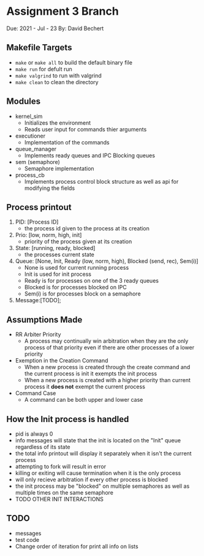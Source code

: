 # Assignment 3 Branch

Due: 2021 - Jul - 23
By: David Bechert

## Makefile Targets

- `make` or `make all` to build the default binary file
- `make run` for defult run
- `make valgrind` to run with valgrind
- `make clean` to clean the directory

## Modules

- kernel\_sim
  - Initializes the environment
  - Reads user input for commands thier arguments
- executioner
  - Implementation of the commands
- queue\_manager
  - Implements ready queues and IPC Blocking queues
- sem (semaphore)
  - Semaphore implementation
- process\_cb
  - Implements process control block structure as well as api for modifying the fields

## Process printout

1. PID: [Process ID]
    - the process id given to the process at its creation
2. Prio: [low, norm, high, init]
    - priority of the process given at its creation
3. State: [running, ready, blocked]
    - the processes current state
4. Queue: [None, Init, Ready (low, norm, high), Blocked (send, rec), Sem(i)]
    - None is used for current running process
    - Init is used for init process
    - Ready is for processes on one of the 3 ready queues
    - Blocked is for processes blocked on IPC
    - Sem(i) is for processes block on a semaphore
5. Message:[TODO];

## Assumptions Made

- RR Arbiter Priority
  - A process may continually win arbitration when they are the only process of that priority even if there are other processes of a lower priority
- Exemption in the Creation Command
  - When a new process is created through the create command and the current process is init it exempts the init process
  - When a new process is created with a higher priority than current process it **does not** exempt the current process
- Command Case
  - A command can be both upper and lower case

## How the Init process is handled

- pid is always 0
- info messages will state that the init is located on the "Init" queue regardless of its state
- the total info printout will display it separately when it isn't the current process
- attempting to fork will result in error
- killing or exiting will cause termination when it is the only process
- will only recieve arbitration if every other process is blocked
- the init process may be "blocked" on multiple semaphores as well as multiple times on the same semaphore
- TODO OTHER INIT INTERACTIONS

## TODO

- messages
- test code
- Change order of iteration for print all info on lists
